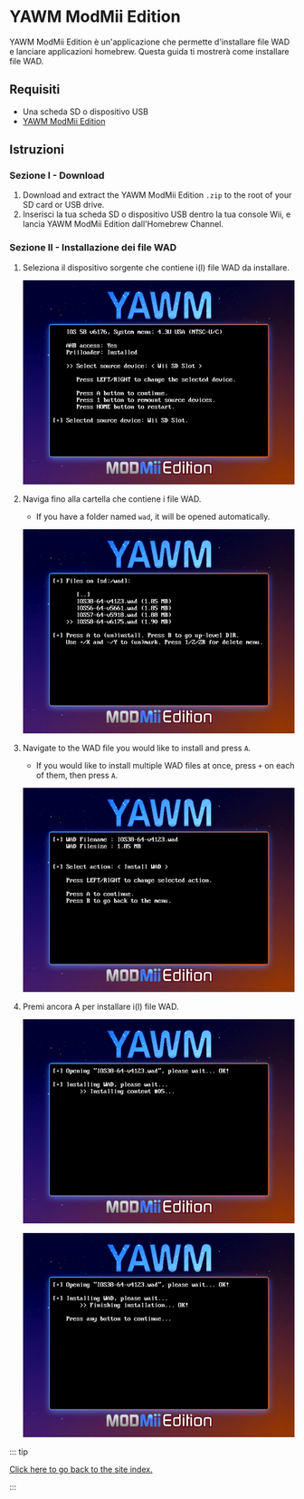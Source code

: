 # YAWM ModMii Edition

YAWM ModMii Edition è un'applicazione che permette d'installare file WAD e lanciare applicazioni homebrew.
Questa guida ti mostrerà come installare file WAD.

## Requisiti

- Una scheda SD o dispositivo USB
- [YAWM ModMii Edition](https://oscwii.org/library/app/yawmme)

## Istruzioni

### Sezione I - Download

1. Download and extract the YAWM ModMii Edition `.zip` to the root of your SD card or USB drive.
2. Inserisci la tua scheda SD o dispositivo USB dentro la tua console Wii, e lancia YAWM ModMii Edition dall'Homebrew Channel.

### Sezione II - Installazione dei file WAD

1. Seleziona il dispositivo sorgente che contiene i(l) file WAD da installare.

   ![](/images/homebrew/yawmME/source_device.png)

2. Naviga fino alla cartella che contiene i file WAD.

   - If you have a folder named `wad`, it will be opened automatically.

   ![](/images/homebrew/yawmME/file_selection.png)

3. Navigate to the WAD file you would like to install and press `A`.

   - If you would like to install multiple WAD files at once, press `+` on each of them, then press `A`.

   ![](/images/homebrew/yawmME/install_wad.png)

4. Premi ancora A per installare i(l) file WAD.

   ![](/images/homebrew/yawmME/installing_wad.png)

   ![](/images/homebrew/yawmME/installing_wad_ok.png)

::: tip

[Click here to go back to the site index.](site-navigation)

:::
